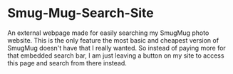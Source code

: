# Smug-Mug-Search-Site
An external webpage made for easily searching my SmugMug photo website. This is the only feature the most basic and cheapest version of SmugMug doesn't have that I really wanted. So instead of paying more for that embedded search bar, I am just leaving a button on my site to access this page and search from there instead.
